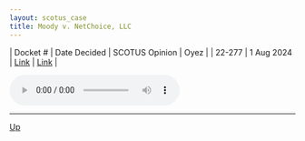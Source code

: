 ```yaml
---
layout: scotus_case
title: Moody v. NetChoice, LLC
---
```


| Docket # | Date Decided | SCOTUS Opinion | Oyez |
| 22-277 | 1 Aug 2024 | [Link](https://www.supremecourt.gov/opinions/23pdf/603us1r58_8mj9.pdf) | [Link](https://www.oyez.org/cases/2023/22-277) |

<audio controls>
   <source src='./resources/22-277.mp3' type='audio/mpeg'>
</audio>

<object data='./resources/22-277.pdf' type='application/pdf'></object>

---

[Up](./README.md)